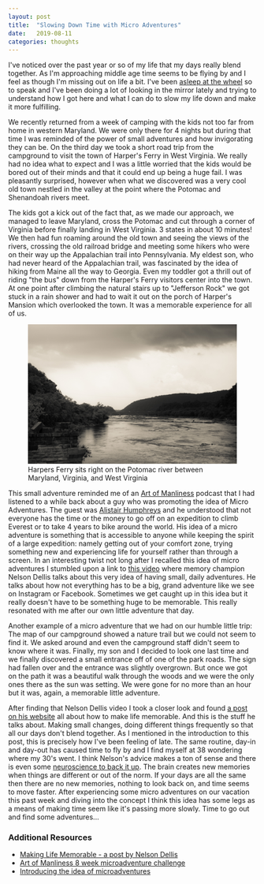 ```yaml
---
layout: post
title:  "Slowing Down Time with Micro Adventures"
date:   2019-08-11
categories: thoughts
---
```


I've noticed over the past year or so of my life that my days really blend together.  As I'm approaching middle age time seems to be flying by and I feel as though I'm missing out on life a bit.  I've been [asleep at the wheel](https://jonwhite.me/life/2019/08/02/turn-off-the-auto-pilot.html) so to speak and I've been doing a lot of looking in the mirror lately and trying to understand how I got here and what I can do to slow my life down and make it more fulfilling. 

We recently returned from a week of camping with the kids not too far from home in western Maryland.  We were only there for 4 nights but during that time I was reminded of the power of small adventures and how invigorating they can be. On the third day we took a short road trip from the campground to visit the town of Harper's Ferry in West Virginia.  We really had no idea what to expect and  I was a little worried that the kids would be bored out of their minds and that it could end up being a huge fail.  I was pleasantly surprised, however when what we discovered was a very cool old town nestled in the valley at the point where the Potomac and Shenandoah rivers meet.  

The kids got a kick out of the fact that, as we made our approach, we managed to leave Maryland, cross the Potomac and cut through a corner of Virginia before finally landing in West Virginia. 3 states in about 10 minutes! We then had fun roaming around the old town and seeing the views of the rivers, crossing the old railroad bridge and meeting some hikers who were on their way up the Appalachian trail into Pennsylvania. My eldest son, who had never heard of the Appalachian trail, was fascinated by the idea of hiking from Maine all the way to Georgia.  Even my toddler got a thrill out of riding "the bus" down from the Harper's Ferry visitors center into the town.  At one point after climbing the natural stairs up to "Jefferson Rock" we got stuck in a rain shower and had to wait it out on the porch of Harper's Mansion which overlooked the town.  It was a memorable experience for all of us. 

<figure class="image">
	<img src="/images/micro_adventures_1.jpg" style="text-align:center">
	<figcaption>Harpers Ferry sits right on the Potomac river between Maryland, Virginia, and West Virginia</figcaption>
</figure>

This small adventure reminded me of an [Art of Manliness](https://www.artofmanliness.com/articles/podcast-120-microadventures-with-alastair-humphreys/) podcast that I had listened to a while back about a guy who was promoting the idea of Micro Adventures.  The guest was [Alistair Humphreys](https://www.alastairhumphreys.com/) and he understood that not everyone has the time or the money to go off on an expedition to climb Everest or to take 4 years to bike around the world. His idea of a micro adventure is something that is accessible to anyone while keeping the spirit of a large expedition: namely getting out of your comfort zone, trying something new and experiencing life for  yourself rather than through a screen. In an interesting twist not long after I recalled this idea of micro adventures I stumbled upon a link to [this video](https://www.youtube.com/watch?v=275QHRZHkNo) where memory champion Nelson Dellis talks about this very idea of having small, daily adventures.  He talks about how not everything has to be a big, grand adventure like we see on Instagram or Facebook.  Sometimes we get caught up in this idea but it really doesn't have to be something huge to be memorable.  This really resonated with me after our own little adventure that day.

Another example of a micro adventure that we had on our humble little trip:  The map of our campground showed a nature trail but we could not seem to find it.  We asked around and even the campground staff didn't seem to know where it was.  Finally, my son and I decided to look one last time and we finally discovered a small entrance off of one of the park roads.  The sign had fallen over and the entrance was slightly overgrown.  But once we got on the path it was a beautiful walk through the woods and we were the only ones there as the sun was setting.  We were gone for no more than an hour but it was, again, a memorable little adventure.

After finding that Nelson Dellis video I took a closer look and found [a post on his website](https://www.nelsondellis.com/blog/2019/2/20/make-life-memorable) all about how to make life memorable.  And this is the stuff he talks about.  Making small changes, doing different things frequently so that all our days don't blend together.  As I mentioned in the introduction to this post, this is precisely how I've been feeling of late.  The same routine, day-in and day-out has caused time to fly by and I find myself at 38 wondering where my 30's went. I think Nelson's advice makes a ton of sense and there is even some [neuroscience to back it up](https://www.nbcnews.com/better/health/why-our-sense-time-speeds-we-age-how-slow-it-ncna936351).  The brain creates new memories when things are different or out of the norm. If your days are all the same then there are no new memories, nothing to look back on, and time seems to move faster. After experiencing some micro adventures on our vacation this past week and diving into the concept I think this idea has some legs as a means of making time seem like it's passing more slowly.  Time to go out and find some adventures...

### Additional Resources
- [Making Life Memorable - a post by Nelson Dellis](https://www.nelsondellis.com/blog/2019/2/20/make-life-memorable)
- [Art of Manliness 8 week microadventure challenge](https://www.artofmanliness.com/articles/my-8-week-microadventure-challenge/)
- [Introducing the idea of microadventures](https://www.alastairhumphreys.com/introduction-microadventures-short-video/)